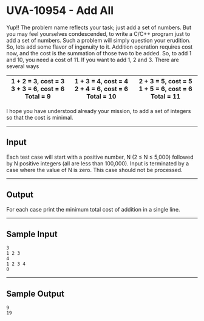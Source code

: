 # UVA-10954 - Add All

Yup!! The problem name reflects your task; just add a set of numbers. But you may feel yourselves condescended, to write a C/C++ program just to add a set of numbers. Such a problem will simply question your erudition. So, lets add some flavor of ingenuity to it.
Addition operation requires cost now, and the cost is the summation of those two to be added. So, to add 1 and 10, you need a cost of 11. If you want to add 1, 2 and 3. There are several ways

| 1 + 2 = 3, cost = 3 3 + 3 = 6, cost = 6 Total = 9 | 1 + 3 = 4, cost = 4 2 + 4 = 6, cost = 6 Total = 10 | 2 + 3 = 5, cost = 5 1 + 5 = 6, cost = 6 Total = 11 |
|---|---|---|

I hope you have understood already your mission, to add a set of integers so that the cost is minimal.

---
## Input

Each test case will start with a positive number, N (2 ≤ N ≤ 5,000) followed by N positive integers (all are less than 100,000). Input is terminated by a case where the value of N is zero. This case should not be processed.

---
## Output

For each case print the minimum total cost of addition in a single line.

---
## Sample Input

```
3
1 2 3
4
1 2 3 4
0
```

---
## Sample Output

```
9
19
```